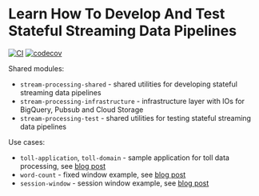 # Learn How To Develop And Test Stateful Streaming Data Pipelines

[![CI](https://github.com/mkuthan/stream-processing/actions/workflows/ci.yml/badge.svg)](https://github.com/mkuthan/stream-processing/actions/workflows/ci.yml)
[![codecov](https://codecov.io/gh/mkuthan/stream-processing/branch/main/graph/badge.svg?token=V9HUU6OJGF)](https://codecov.io/gh/mkuthan/stream-processing)

Shared modules:

* `stream-processing-shared` - shared utilities for developing stateful streaming data pipelines
* `stream-processing-infrastructure` - infrastructure layer with IOs for BigQuery, Pubsub and Cloud Storage
* `stream-processing-test` - shared utilities for testing stateful streaming data pipelines

Use cases:

* `toll-application`, `toll-domain` - sample application for toll data processing,
see [blog post](https://mkuthan.github.io/blog/2023/09/27/unified-batch-streaming/)
* `word-count` - fixed window example,
see [blog post](https://mkuthan.github.io/blog/2022/01/28/stream-processing-part1/)
* `session-window` - session window example,
see [blog post](https://mkuthan.github.io/blog/2022/03/08/stream-processing-part2/)
